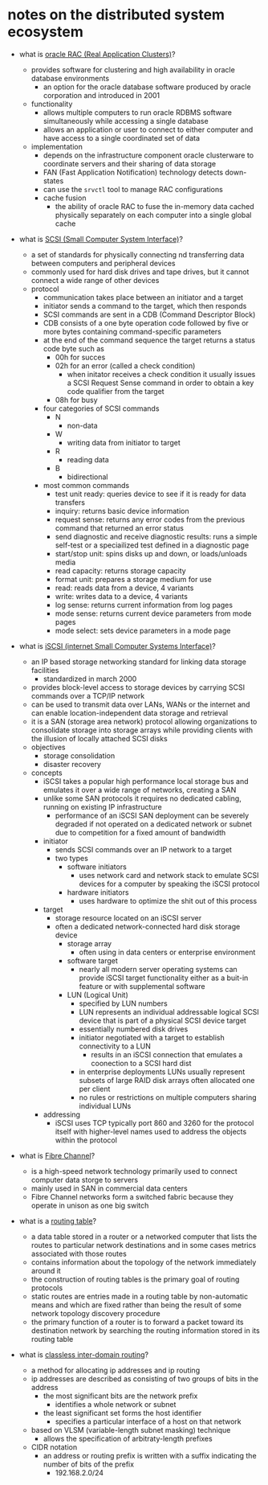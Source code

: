 # notes on the distributed system ecosystem

* what is [oracle RAC (Real Application Clusters)](https://en.wikipedia.org/wiki/Oracle_RAC)?
    * provides software for clustering and high availability in oracle database environments
        * an option for the oracle database software produced by oracle corporation and introduced in 2001
    * functionality
        * allows multiple computers to run oracle RDBMS software simultaneously while accessing a single database
        * allows an application or user to connect to either computer and have access to a single coordinated set of data
    * implementation
        * depends on the infrastructure component oracle clusterware to coordinate servers and their sharing of data storage
        * FAN (Fast Application Notification) technology detects down-states
        * can use the `srvctl` tool to manage RAC configurations
        * cache fusion
            * the ability of oracle RAC to fuse the in-memory data cached physically separately on each computer into a single global cache

* what is [SCSI (Small Computer System Interface)](https://en.wikipedia.org/wiki/SCSI)?
    * a set of standards for physically connecting nd transferring data between computers and peripheral devices
    * commonly used for hard disk drives and tape drives, but it cannot connect a wide range of other devices
    * protocol
        * communication takes place between an initiator and a target
        * initiator sends a command to the target, which then responds
        * SCSI commands are sent in a CDB (Command Descriptor Block)
        * CDB consists of a one byte operation code followed by five or more bytes containing command-specific parameters
        * at the end of the command sequence the target returns a status code byte such as
            * 00h for succes
            * 02h for an error (called a check condition)
                * when initator receives a check condition it usually issues a SCSI Request Sense command in order to obtain a key code qualifier from the target                
            * 08h for busy
        * four categories of SCSI commands
            * N 
                * non-data
            * W 
                * writing data from initiator to target
            * R
                * reading data
            * B
                * bidirectional
        * most common commands
            * test unit ready: queries device to see if it is ready for data transfers
            * inquiry: returns basic device information
            * request sense: returns any error codes from the previous command that returned an error status
            * send diagnostic and receive diagnostic results: runs a simple self-test or a speciailized test defined in a diagnostic page
            * start/stop unit: spins disks up and down, or loads/unloads media 
            * read capacity: returns storage capacity
            * format unit: prepares a storage medium for use 
            * read: reads data from a device, 4 variants
            * write: writes data to a device, 4 variants
            * log sense: returns current information from log pages
            * mode sense: returns current device parameters from mode pages
            * mode select: sets device parameters in a mode page

* what is [iSCSI (internet Small Computer Systems Interface)](https://en.wikipedia.org/wiki/ISCSI)?
    * an IP based storage networking standard for linking data storage facilities
        * standardized in march 2000
    * provides block-level access to storage devices by carrying SCSI commands over a TCP/IP network
    * can be used to transmit data over LANs, WANs or the internet and can enable location-independent data storage and retrieval
    * it is a SAN (storage area network) protocol allowing organizations to consolidate storage into storage arrays while providing clients with the illusion of locally attached SCSI disks
    * objectives
        * storage consolidation
        * disaster recovery
    * concepts
        * iSCSI takes a popular high performance local storage bus and emulates it over a wide range of networks, creating a SAN
        * unlike some SAN protocols it requires no dedicated cabling, running on existing IP infrastructure
            * performance of an iSCSI SAN deployment can be severely degraded if not operated on a dedicated network or subnet due to competition for a fixed amount of bandwidth
        * initiator
            * sends SCSI commands over an IP network to a target
            * two types
                * software initiators
                    * uses network card and network stack to emulate SCSI devices for a computer by speaking the iSCSI protocol
                * hardware initiators
                    * uses hardware to optimize the shit out of this process
        * target
            * storage resource located on an iSCSI server
            * often a dedicated network-connected hard disk storage device
                * storage array
                    * often using in data centers or enterprise environment
                * software target
                    * nearly all modern server operating systems can provide iSCSI target functionality either as a buit-in feature or with supplemental software
                * LUN (Logical Unit)
                    * specified by LUN numbers
                    * LUN represents an individual addressable logical SCSI device that is part of a physical SCSI device target
                    * essentially numbered disk drives
                    * initiator negotiated with a target to establish connectivity to a LUN
                        * results in an iSCSI connection that emulates a coonection to a SCSI hard dist
                    * in enterprise deployments LUNs usually represent subsets of large RAID disk arrays often allocated one per client 
                    * no rules or restrictions on multiple computers sharing individual LUNs 
        * addressing
            * iSCSI uses TCP typically port 860 and 3260 for the protocol itself with higher-level names used to address the objects within the protocol 

* what is [Fibre Channel](https://en.wikipedia.org/wiki/Fibre_Channel)?
    * is a high-speed network technology primarily used to connect computer data storge to servers
    * mainly used in SAN in commercial data centers
    * Fibre Channel networks form a switched fabric because they operate in unison as one big switch

* what is a [routing table](https://en.wikipedia.org/wiki/Routing_table)?
    * a data table stored in a router or a networked computer that lists the routes to particular network destinations and in some cases metrics associated with those routes
    * contains information about the topology of the network immediately around it
    * the construction of routing tables is the primary goal of routing protocols
    * static routes are entries made in a routing table by non-automatic means and which are fixed rather than being the result of some network topology discovery procedure
    * the primary function of a router is to forward a packet toward its destination network by searching the routing information stored in its routing table

* what is [classless inter-domain routing](https://en.wikipedia.org/wiki/Classless_Inter-Domain_Routing)?
    * a method for allocating ip addresses and ip routing 
    * ip addresses are described as consisting of two groups of bits in the address
        * the most significant bits are the network prefix
            * identifies a whole network or subnet
        * the least significant set forms the host identifier
            * specifies a particular interface of a host on that network
    * based on VLSM (variable-length subnet masking) technique
        * allows the specification of arbitraty-length prefixes
    * CIDR notation
        * an address or routing prefix is written with a suffix indicating the number of bits of the prefix
            * 192.168.2.0/24
            
        














